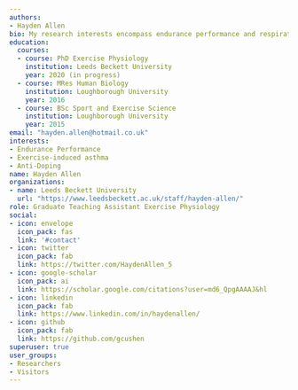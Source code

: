 ```yaml
---
authors:
- Hayden Allen
bio: My research interests encompass endurance performance and respiratory physiology.
education:
  courses:
  - course: PhD Exercise Physiology
    institution: Leeds Beckett University
    year: 2020 (in progress)
  - course: MRes Human Biology
    institution: Loughborough University
    year: 2016
  - course: BSc Sport and Exercise Science
    institution: Loughborough University
    year: 2015
email: "hayden.allen@hotmail.co.uk"
interests:
- Endurance Performance
- Exercise-induced asthma
- Anti-Doping
name: Hayden Allen
organizations:
- name: Leeds Beckett University
  url: "https://www.leedsbeckett.ac.uk/staff/hayden-allen/"
role: Graduate Teaching Assistant Exercise Physiology
social:
- icon: envelope
  icon_pack: fas
  link: '#contact'
- icon: twitter
  icon_pack: fab
  link: https://twitter.com/HaydenAllen_5
- icon: google-scholar
  icon_pack: ai
  link: https://scholar.google.com/citations?user=md6_QpgAAAAJ&hl
- icon: linkedin
  icon_pack: fab
  link: https://www.linkedin.com/in/haydenallen/
- icon: github
  icon_pack: fab
  link: https://github.com/gcushen
superuser: true
user_groups:
- Researchers
- Visitors
---
```



